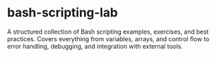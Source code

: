 # bash-scripting-lab
A structured collection of Bash scripting examples, exercises, and best practices. Covers everything from variables, arrays, and control flow to error handling, debugging, and integration with external tools.
